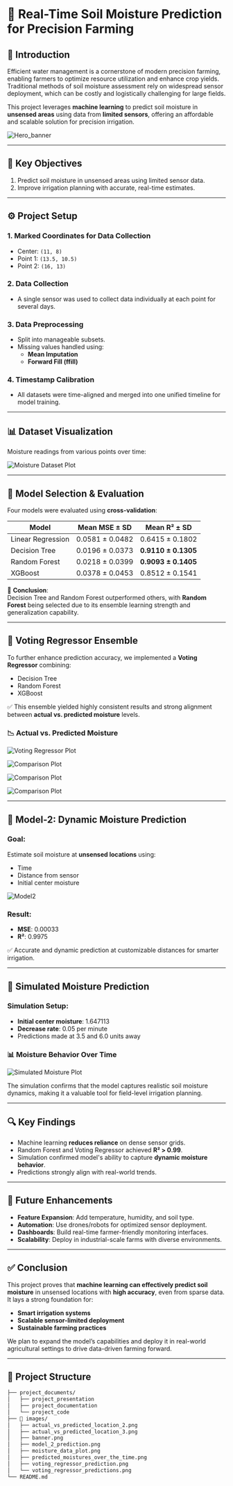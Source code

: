 # 🌱 Real-Time Soil Moisture Prediction for Precision Farming

## 📌 Introduction
Efficient water management is a cornerstone of modern precision farming, enabling farmers to optimize resource utilization and enhance crop yields. Traditional methods of soil moisture assessment rely on widespread sensor deployment, which can be costly and logistically challenging for large fields.

This project leverages **machine learning** to predict soil moisture in **unsensed areas** using data from **limited sensors**, offering an affordable and scalable solution for precision irrigation.

![Hero_banner](images/banner.png)

---

## 🎯 Key Objectives
1. Predict soil moisture in unsensed areas using limited sensor data.  
2. Improve irrigation planning with accurate, real-time estimates.

---

## ⚙️ Project Setup

### 1. Marked Coordinates for Data Collection
- Center: `(11, 8)`
- Point 1: `(13.5, 10.5)`
- Point 2: `(16, 13)`

### 2. Data Collection
- A single sensor was used to collect data individually at each point for several days.

### 3. Data Preprocessing
- Split into manageable subsets.
- Missing values handled using:
  - **Mean Imputation**
  - **Forward Fill (ffill)**

### 4. Timestamp Calibration
- All datasets were time-aligned and merged into one unified timeline for model training.

---

## 📊 Dataset Visualization

Moisture readings from various points over time:

![Moisture Dataset Plot](images/moisture_data_plot.png)

---

## 🤖 Model Selection & Evaluation

Four models were evaluated using **cross-validation**:

| Model           | Mean MSE ± SD     | Mean R² ± SD        |
|----------------|-------------------|----------------------|
| Linear Regression | 0.0581 ± 0.0482 | 0.6415 ± 0.1802      |
| Decision Tree     | 0.0196 ± 0.0373 | **0.9110 ± 0.1305**  |
| Random Forest     | 0.0218 ± 0.0399 | **0.9093 ± 0.1405**  |
| XGBoost           | 0.0378 ± 0.0453 | 0.8512 ± 0.1541      |

📌 **Conclusion**:  
Decision Tree and Random Forest outperformed others, with **Random Forest** being selected due to its ensemble learning strength and generalization capability.

---

## 🧠 Voting Regressor Ensemble

To further enhance prediction accuracy, we implemented a **Voting Regressor** combining:
- Decision Tree  
- Random Forest  
- XGBoost  

✅ This ensemble yielded highly consistent results and strong alignment between **actual vs. predicted moisture** levels.

### 📉 Actual vs. Predicted Moisture

![Voting Regressor Plot](images/voting_regressor_predictions.png)


![Comparison Plot](images/actual_vs_predicted_location_2.png)


![Comparison Plot](images/actual_vs_predicted_location_3.png)


![Comparison Plot](images/voting_regressor_prediction.png)

---

## 🔁 Model-2: Dynamic Moisture Prediction

### Goal:
Estimate soil moisture at **unsensed locations** using:
- Time
- Distance from sensor
- Initial center moisture

![Model2](images/model_2_prediction.png)

### Result:
- **MSE**: 0.00033  
- **R²**: 0.9975  

✅ Accurate and dynamic prediction at customizable distances for smarter irrigation.

---

## 🧪 Simulated Moisture Prediction

### Simulation Setup:
- **Initial center moisture**: 1.647113  
- **Decrease rate**: 0.05 per minute  
- Predictions made at 3.5 and 6.0 units away

### 📊 Moisture Behavior Over Time

![Simulated Moisture Plot](images/predicted_moistures_over_the_time.png)

The simulation confirms that the model captures realistic soil moisture dynamics, making it a valuable tool for field-level irrigation planning.

---

## 🔍 Key Findings

- Machine learning **reduces reliance** on dense sensor grids.
- Random Forest and Voting Regressor achieved **R² > 0.99**.
- Simulation confirmed model's ability to capture **dynamic moisture behavior**.
- Predictions strongly align with real-world trends.

---

## 🚀 Future Enhancements

- **Feature Expansion**: Add temperature, humidity, and soil type.
- **Automation**: Use drones/robots for optimized sensor deployment.
- **Dashboards**: Build real-time farmer-friendly monitoring interfaces.
- **Scalability**: Deploy in industrial-scale farms with diverse environments.

---

## ✅ Conclusion

This project proves that **machine learning can effectively predict soil moisture** in unsensed locations with **high accuracy**, even from sparse data. It lays a strong foundation for:
- **Smart irrigation systems**
- **Scalable sensor-limited deployment**
- **Sustainable farming practices**

We plan to expand the model’s capabilities and deploy it in real-world agricultural settings to drive data-driven farming forward.

---

## 📁 Project Structure

```bash
├── project_documents/
│   ├── project_presentation
│   ├── project_documentation
│   └── project_code
├── 📁 images/               
│   ├── actual_vs_predicted_location_2.png
│   ├── actual_vs_predicted_location_3.png
│   ├── banner.png
│   ├── model_2_prediction.png
│   ├── moisture_data_plot.png
│   ├── predicted_moistures_over_the_time.png
│   ├── voting_regressor_prediction.png
│   └── voting_regressor_predictions.png
└── README.md
